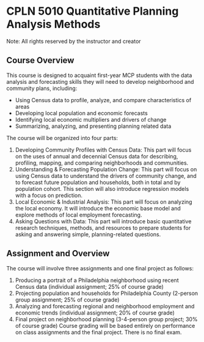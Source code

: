 # CPLN 5010 Quantitative Planning Analysis Methods

Note: All rights reserved by the instructor and creator

## Course Overview
This course is designed to acquaint first-year MCP students with the data analysis and forecasting skills 
they will need to develop neighborhood and community plans, including: 
- Using Census data to profile, analyze, and compare characteristics of areas
- Developing local population and economic forecasts
- Identifying local economic multipliers and drivers of change
- Summarizing, analyzing, and presenting planning related data

The course will be organized into four parts: 
1. Developing Community Profiles with Census Data: This part will focus on the uses of annual and 
decennial Census data for describing, profiling, mapping, and comparing neighborhoods and 
communities. 
2. Understanding & Forecasting Population Change: This part will focus on using Census data to 
understand the drivers of community change, and to forecast future population and households, 
both in total and by population cohort. This section will also introduce regression models with a 
focus on prediction. 
3. Local Economic & Industrial Analysis: This part will focus on analyzing the local economy. It will 
introduce the economic base model and explore methods of local employment forecasting. 
4. Asking Questions with Data: This part will introduce basic quantitative research techniques, 
methods, and resources to prepare students for asking and answering simple, planning-related 
questions.

## Assignment and Overview

The course will involve three assignments and one final project as follows: 
1. Producing a portrait of a Philadelphia neighborhood using recent Census data (individual 
assignment; 25% of course grade) 
2. Projecting population and households for Philadelphia County (2-person group assignment; 25% 
of course grade) 
3. Analyzing and forecasting regional and neighborhood employment and economic trends 
(individual assignment; 20% of course grade) 
4. Final project on neighborhood planning (3-4-person group project; 30% of course grade) 
Course grading will be based entirely on performance on class assignments and the final project. There is 
no final exam. 
